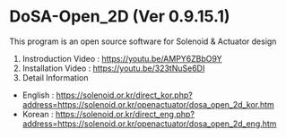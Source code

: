 # DoSA-Open_2D (Ver 0.9.15.1)

This program is an open source software for Solenoid &amp; Actuator design

1. Instroduction Video : https://youtu.be/AMPY6ZBbO9Y <br>
2. Installation Video : https://youtu.be/323tNuSe6DI <br>
3. Detail Information <br>
  - English : https://solenoid.or.kr/direct_kor.php?address=https://solenoid.or.kr/openactuator/dosa_open_2d_kor.htm
  - Korean  : https://solenoid.or.kr/direct_eng.php?address=https://solenoid.or.kr/openactuator/dosa_open_2d_eng.htm
<br><br>
<img src="http://www.solenoid.or.kr/openactuator/DoSA_Open/DoSA-Open_2D.png" border="0" alt="">
